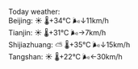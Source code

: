 Today weather:  
Beijing: ☀️   🌡️+34°C 🌬️↓11km/h  
Tianjin: ☀️   🌡️+31°C 🌬️→7km/h  
Shijiazhuang: ⛅️  🌡️+35°C 🌬️↓15km/h  
Tangshan: ☀️   🌡️+22°C 🌬️←30km/h  
